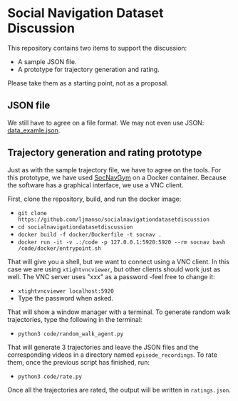 # Social Navigation Dataset Discussion
This repository contains two items to support the discussion:
 - A sample JSON file.
 - A prototype for trajectory generation and rating.

Please take them as a starting point, not as a proposal.

## JSON file
We still have to agree on a file format. We may not even use JSON: [data_examle.json](https://github.com/ljmanso/socialnavigationdatasetdiscussion/blob/main/data_examle.json).

## Trajectory generation and rating prototype
Just as with the sample trajectory file, we have to agree on the tools. For this prototype, we have used [SocNavGym](https://github.com/gnns4hri/SocNavGym) on a Docker container. Because the software has a graphical interface, we use a VNC client.

First, clone the repository, build, and run the docker image:
 - `git clone https://github.com/ljmanso/socialnavigationdatasetdiscussion`
 - `cd socialnavigationdatasetdiscussion`
 - `docker build -f docker/Dockerfile -t socnav .`
 - `docker run -it -v .:/code -p 127.0.0.1:5920:5920 --rm socnav bash /code/docker/entrypoint.sh`

That will give you a shell, but we want to connect using a VNC client. In this case we are using `xtightvncviewer`, but other clients should work just as well. The VNC server uses "xxx" as a password -feel free to change it:
 - `xtightvncviewer localhost:5920`
 - Type the password when asked.

That will show a window manager with a terminal. To generate random walk trajectories, type the following in the terminal:
 - `python3 code/random_walk_agent.py`

That will generate 3 trajectories and leave the JSON files and the corresponding videos in a directory named `episode_recordings`. To rate them, once the previous script has finished, run:
 - `python3 code/rate.py`

Once all the trajectories are rated, the output will be written in `ratings.json`.
